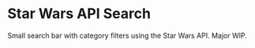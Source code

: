 # Star Wars API Search

Small search bar with category filters using the Star Wars API. Major WIP.

